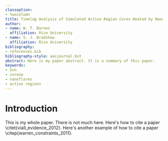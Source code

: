 ```yaml
---
classoption:
- twocolumn
title: Timelag Analysis of Simulated Active Region Cores Heated by Nanoflares
author:
- name: W. T. Barnes
  affiliation: Rice University
- name: S. J. Bradshaw
  affiliation: Rice University
bibliography:
- references.bib
bibliography-style: aasjournal.bst
abstract: Here is my paper abstract. It is a summary of this paper.
keywords:
- Sun
- corona
- nanoflares
- active regions
---
```

# Introduction
This is my whole paper. There is not much here. Here's how to cite a paper \citet{viall_evidence_2012}. Here's another example of how to cite a paper \citep{warren_constraints_2011}.
